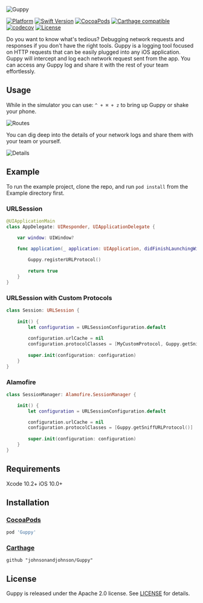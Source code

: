 ![Guppy](https://raw.githubusercontent.com/johnsonandjohnson/Guppy/master/Screenshots/Guppy.png)

[![Platform](https://img.shields.io/badge/platform-iOS-green.svg?style=flat)](https://img.shields.io/badge/platform-iOS-blue.svg?style=flat)
[![Swift Version](https://img.shields.io/badge/Swift-5.0+-F16D39.svg?style=flat)](https://developer.apple.com/swift)
[![CocoaPods](https://img.shields.io/cocoapods/v/Guppy.svg?style=flat)](https://cocoapods.org/pods/Guppy)
[![Carthage compatible](https://img.shields.io/badge/Carthage-compatible-4BC51D.svg?style=flat)](https://github.com/Carthage/Carthage)
[![codecov](https://codecov.io/gh/johnsonandjohnson/Guppy/branch/master/graph/badge.svg)](https://codecov.io/gh/johnsonandjohnson/Guppy)
[![License](https://img.shields.io/badge/License-Apache%202.0-blue.svg)](https://opensource.org/licenses/Apache-2.0)

Do you want to know what's tedious? Debugging network requests and responses if you don't have the right tools. Guppy is a logging tool focused on HTTP requests that can be easily plugged into any iOS application. Guppy will intercept and log each network request sent from the app. You can access any Guppy log and share it with the rest of your team effortlessly.

## Usage

While in the simulator you can use: `^ + ⌘ + z` to bring up Guppy or shake your phone.

![Routes](https://raw.githubusercontent.com/johnsonandjohnson/Guppy/master/Screenshots/Routes.png)


You can dig deep into the details of your network logs and share them with your team or yourself.

![Details](https://raw.githubusercontent.com/johnsonandjohnson/Guppy/master/Screenshots/Details.png) 


## Example

To run the example project, clone the repo, and run `pod install` from the Example directory first.

### URLSession

```swift
@UIApplicationMain
class AppDelegate: UIResponder, UIApplicationDelegate {

    var window: UIWindow?

    func application(_ application: UIApplication, didFinishLaunchingWithOptions launchOptions: [UIApplication.LaunchOptionsKey: Any]?) -> Bool {
        
        Guppy.registerURLProtocol()
        
        return true
    }
}
```

### URLSession with Custom Protocols

```swift 
class Session: URLSession {
    
    init() {
        let configuration = URLSessionConfiguration.default
        
        configuration.urlCache = nil
        configuration.protocolClasses = [MyCustomProtocol, Guppy.getSniffURLProtocol()]
        
        super.init(configuration: configuration)
    }
}

```

### Alamofire

```swift 
class SessionManager: Alamofire.SessionManager {

    init() {
        let configuration = URLSessionConfiguration.default

        configuration.urlCache = nil
        configuration.protocolClasses = [Guppy.getSniffURLProtocol()]
        
        super.init(configuration: configuration)
    }
}
```


## Requirements

Xcode 10.2+
iOS 10.0+

## Installation

### [CocoaPods](https://cocoapods.org)

```ruby
pod 'Guppy'
```

### [Carthage](https://github.com/Carthage/Carthage)

```
github "johnsonandjohnson/Guppy"
```

## License

Guppy is released under the Apache 2.0 license. See [LICENSE](https://github.com/johnsonandjohnson/Guppy/blob/master/LICENSE) for details.
